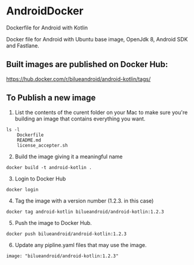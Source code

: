# AndroidDocker
Dockerfile for Android with Kotlin

Docker file for Android with Ubuntu base image, OpenJdk 8, Android SDK and Fastlane.

## Built images are published on Docker Hub:  
https://hub.docker.com/r/bilueandroid/android-kotlin/tags/

## To Publish a new image

1. List the contents of the curent folder on your Mac to make sure you're building an image that contains everything you want.
```
ls -l
	Dockerfile
	README.md
	license_accepter.sh
```

2. Build the image giving it a meaningful name
```
docker build -t android-kotlin .
```

3. Login to Docker Hub
```
docker login
```

4. Tag the image with a version number (1.2.3. in this case)
```
docker tag android-kotlin bilueandroid/android-kotlin:1.2.3
```

5. Push the image to Docker Hub.
```
docker push bilueandroid/android-kotlin:1.2.3
```

6. Update any pipline.yaml files that may use the image.
```
image: "bilueandroid/android-kotlin:1.2.3"
```
